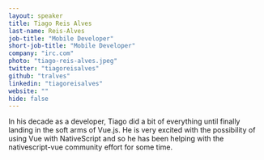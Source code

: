 ```yaml
---
layout: speaker
title: Tiago Reis Alves
last-name: Reis-Alves
job-title: "Mobile Developer"
short-job-title: "Mobile Developer"
company: "irc.com"
photo: "tiago-reis-alves.jpeg"
twitter: "tiagoreisalves"
github: "tralves"
linkedin: "tiagoreisalves"
website: ""
hide: false
---
```


In his decade as a developer, Tiago did a bit of everything until finally landing in the soft arms of Vue.js. He is very excited with the possibility of using Vue with NativeScript and so he has been helping with the nativescript-vue community effort for some time.
